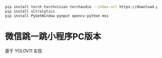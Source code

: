 ```bash
pip install torch torchvision torchaudio --index-url https://download.pytorch.org/whl/cu126
pip install ultralytics
pip install PyGetWindow pynput opencv-python mss
```

# 微信跳一跳小程序PC版本
基于 YOLOV11 实现
